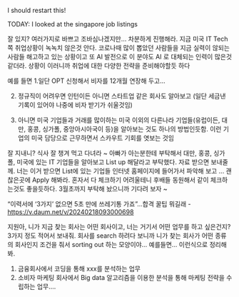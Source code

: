 I should restart this!

TODAY:
I looked at the singapore job listings


잘 있지? 여러가지로 바쁘고 조바심나겠지만... 차분하게 진행해라. 지금 미국 IT Tech쪽 취업상황이 녹녹치 않은것 안다. 코로나때 많이 뽑았던 사람들을 지금 실력이 않되는 사람들 해고하고 있는 상황이고 또 AI 발전으로 이 분야도 AI 로 대체되는 인력이 많은것 같더라. 상황이 이러니까 취업에 대한 다양한 전략을 준비해야할듯 하다


예를 들면 1.일단 OPT 신청해서 비자를 12개월 연장해 두고...


2. 정규직이 어려우면 인턴이든 아니면 스타트업 같은 회사도 알아보고 (일단 세금낸 기록이 있어야 나중에 비자 받기가 쉬울것임)

3. 아니면 미국 기업들과 거래를 많이하는 미국 이외의 다른나라 기업들(유럽이든, 대만, 홍콩, 싱가폴,  중앙아시아국이 등)을 알아보는 것도 하나의 방법인듯함.  이런 기업의 미국 담당으로 근무하면서 스카우트 기회를 엿보는 것임





잘 지내니? 식사 잘 챙겨 먹고 다녀라 ~
아빠가 아는분한테 부탁해서 대만, 홍콩, 싱가폴, 미국에 있는 IT 기업들을 알아보고 List up 해달라고 부탁했다. 자료 받으면 보내줄께.
너는 이거 받으면 List에 있는 기업들 인터넷 홈페이지에 들어가서 파악해 보고 ... 괜찮은곳에 Apply 해봐라.
혼자서 다 체크하기 어려울테니 후배들 동원해서 같이 체크하는것도 좋을듯하다. 
3월초까지 부탁해 놨으니까 기다려 보자 ~



“이력서에 ‘3가지’ 없으면 5초 만에 쓰레기통 가죠”…합격 꿀팁 뭐길래 - https://v.daum.net/v/20240218093000698



지원아, 니가 지금 찾는 회사는 어떤 회사이고, 너는 거기서 어떤 업무를 하고 싶은건지? 3가지 정도 적어서 보내줘.
회사를 search 하려다 보니까 니가 찾는 회사가 어떤 종류의 회사인지 조건을 줘서 sorting out 하는 모양이야...
예를들면... 이런식으로 정리해봐. 
1. 금융회사에서 코딩을 통해 xxx를 분석하는 업무
2. 소비자 마케팅 회사에서 Big data 알고리즘을 이용한 분석을 통해 마케팅 전략을 수립하는 업무....



